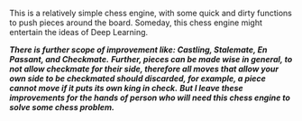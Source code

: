 This is a relatively simple chess engine, with some quick and dirty functions to push pieces around the board.
Someday, this chess engine might entertain the ideas of Deep Learning.

***There is further scope of improvement like: Castling, Stalemate, En Passant, and Checkmate.***
***Further, pieces can be made wise in general, to not allow checkmate for their side, therefore all moves that allow your own side to be checkmated should discarded, for example, a piece cannot move if it puts its own king in check.***
***But I leave these improvements for the hands of person who will need this chess engine to solve some chess problem.***
